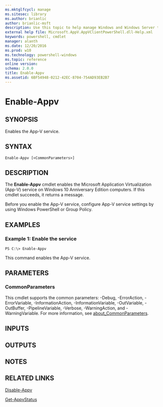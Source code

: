 ```yaml
---
ms.mktglfcycl: manage
ms.sitesec: library
ms.author: brianlic
author: brianlic-msft
description: Use this topic to help manage Windows and Windows Server technologies with Windows PowerShell.
external help file: Microsoft.AppV.AppVClientPowerShell.dll-Help.xml
keywords: powershell, cmdlet
manager: alanth
ms.date: 12/20/2016
ms.prod: w10
ms.technology: powershell-windows
ms.topic: reference
online version: 
schema: 2.0.0
title: Enable-Appv
ms.assetid: 6BF54948-0212-42EC-8704-754AD93EB2B7
---
```


# Enable-Appv

## SYNOPSIS
Enables the App-V service.

## SYNTAX

```
Enable-Appv [<CommonParameters>]
```

## DESCRIPTION
The **Enable-Appv** cmdlet enables the Microsoft Application Virtualization (App-V) service on Windows 10 Anniversary Edition computers.
If this cmdlet succeeds, it returns a message.

Before you enable the App-V service, configure App-V service settings by using Windows PowerShell or Group Policy.

## EXAMPLES

### Example 1: Enable the service
```
PS C:\> Enable-Appv
```

This command enables the App-V service.

## PARAMETERS

### CommonParameters
This cmdlet supports the common parameters: -Debug, -ErrorAction, -ErrorVariable, -InformationAction, -InformationVariable, -OutVariable, -OutBuffer, -PipelineVariable, -Verbose, -WarningAction, and -WarningVariable. For more information, see [about_CommonParameters](http://go.microsoft.com/fwlink/?LinkID=113216).

## INPUTS

## OUTPUTS

## NOTES

## RELATED LINKS

[Disable-Appv](./Disable-Appv.md)

[Get-AppvStatus](./Get-AppvStatus.md)

